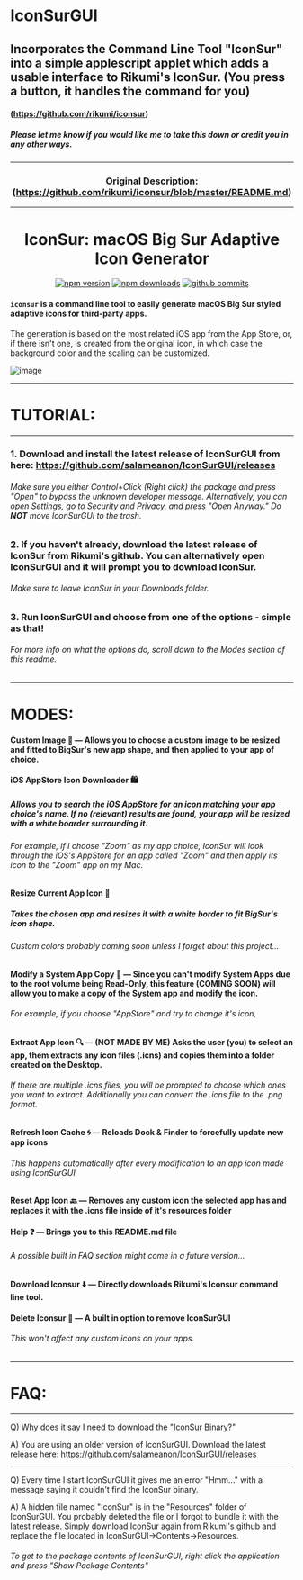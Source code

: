# IconSurGUI

## Incorporates the Command Line Tool "IconSur" into a simple applescript applet which adds a usable interface to Rikumi's IconSur. (You press a button, it handles the command for you)

#### (https://github.com/rikumi/iconsur)

##### Please let me know if you would like me to take this down or credit you in any other ways.

<span align="center">

------------------------------------------------------------------

### Original Description: (https://github.com/rikumi/iconsur/blob/master/README.md)

------------------------------------------------------------------

# IconSur: macOS Big Sur Adaptive Icon Generator

<a href="https://www.npmjs.com/package/iconsur"><img title="npm version" src="https://badgen.net/npm/v/iconsur" ></a>
<a href="https://www.npmjs.com/package/iconsur"><img title="npm downloads" src="https://badgen.net/npm/dt/iconsur" ></a>
<a href="https://github.com/rikumi/iconsur/commit"><img title="github commits" src="https://badgen.net/github/last-commit/rikumi/iconsur" ></a>

</p>

</span>

#### `iconsur` is a command line tool to easily generate macOS Big Sur styled adaptive icons for third-party apps.

The generation is based on the most related iOS app from the App Store, or, if there isn't one, is created from the original icon, in which case the background color and the scaling can be customized.

![image](https://user-images.githubusercontent.com/5051300/85926574-ebfb9d80-b8d2-11ea-836b-28e38d1f3447.png)

------------------------------------------------------------------

# TUTORIAL:

------------------------------------------------------------------

### 1. Download and install the latest release of IconSurGUI from here: https://github.com/salameanon/IconSurGUI/releases

###### Make sure you either Control+Click (Right click) the package and press "Open" to bypass the unknown developer message. Alternatively, you can open Settings, go to Security and Privacy, and press "Open Anyway." Do **NOT** move IconSurGUI to the trash.

### 2. If you haven't already, download the latest release of IconSur from Rikumi's github. You can alternatively open IconSurGUI and it will prompt you to download IconSur. 

###### Make sure to leave IconSur in your Downloads folder.

### 3. Run IconSurGUI and choose from one of the options - simple as that!

###### For more info on what the options do, scroll down to the *Modes* section of this readme.

------------------------------------------------------------------

# MODES:

#### Custom Image 📁 — Allows you to choose a custom image to be resized and fitted to BigSur's new app shape, and then applied to your app of choice.

#### iOS AppStore Icon Downloader 🛍
##### Allows you to search the iOS AppStore for an icon matching your app choice's name. If no (relevant) results are found, your app will be resized with a white boarder surrounding it.
###### For example, if I choose "Zoom" as my app choice, IconSur will look through the iOS's AppStore for an app called "Zoom" and then apply its icon to the "Zoom" app on my Mac.

#### Resize Current App Icon 🤏
##### Takes the chosen app and resizes it with a white border to fit BigSur's icon shape. 
###### Custom colors probably coming soon unless I forget about this project...

#### Modify a System App Copy 📝 — Since you can't modify System Apps due to the root volume being Read-Only, this feature (COMING SOON) will allow you to make a copy of the System app and modify the icon.
###### For example, if you choose "AppStore" and try to change it's icon, 

#### Extract App Icon 🔍 — (NOT MADE BY ME) Asks the user (you) to select an app, them extracts any icon files (.icns) and copies them into a folder created on the Desktop.
###### If there are multiple .icns files, you will be prompted to choose which ones you want to extract. Additionally you can convert the .icns file to the .png format.

#### Refresh Icon Cache 🌀 — Reloads Dock & Finder to forcefully update new app icons
###### This happens automatically after every modification to an app icon made using IconSurGUI

#### Reset App Icon 🔙 — Removes any custom icon the selected app has and replaces it with the .icns file inside of it's resources folder

#### Help ❓ — Brings you to this README.md file
###### A possible built in FAQ section might come in a future version...

#### Download Iconsur ⬇️ — Directly downloads Rikumi's Iconsur command line tool.

#### Delete Iconsur 🚫 — A built in option to remove IconSurGUI
###### This won't affect any custom icons on your apps.

------------------------------------------------------------------

# FAQ:

------------------------------------------------------------------

Q) Why does it say I need to download the "IconSur Binary?"

A) You are using an older version of IconSurGUI. Download the latest release here: https://github.com/salameanon/IconSurGUI/releases

------------------------------------------------------------------

Q) Every time I start IconSurGUI it gives me an error "Hmm..." with a message saying it couldn't find the IconSur binary.

A) A hidden file named "IconSur" is in the "Resources" folder of IconSurGUI. You probably deleted the file or I forgot to bundle it with the latest release. Simply download IconSur again from Rikumi's github and replace the file located in IconSurGUI->Contents->Resources.
###### To get to the package contents of IconSurGUI, right click the application and press "Show Package Contents"
